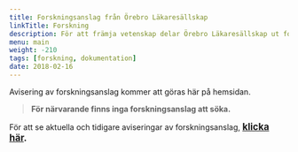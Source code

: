 ```yaml
---
title: Forskningsanslag från Örebro Läkaresällskap
linkTitle: Forskning
description: För att främja vetenskap delar Örebro Läkaresällskap ut forskningsanslag.
menu: main
weight: -210
tags: [forskning, dokumentation]
date: 2018-02-16
---
```


Avisering av forskningsanslag kommer att göras här på hemsidan.

> **För närvarande finns inga forskningsanslag att söka.**

För att se aktuella och tidigare aviseringar av forskningsanslag, <span style="font-size:larger;"><b>[klicka här](/tags/forskning).</b></span>
